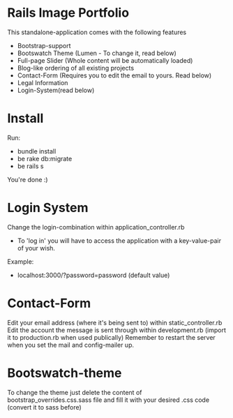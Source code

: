 # Rails Image Portfolio
This standalone-application comes with the following features
* Bootstrap-support
* Bootswatch Theme (Lumen - To change it, read below)
* Full-page Slider (Whole content will be automatically loaded)
* Blog-like ordering of all existing projects
* Contact-Form (Requires you to edit the email to yours. Read below)
* Legal Information
* Login-System(read below)

# Install
Run:
* bundle install
* be rake db:migrate
* be rails s

You're done :)


# Login System
Change the login-combination within application_controller.rb
* To 'log in' you will have to access the application with a key-value-pair of your wish.

Example:
* localhost:3000/?password=password (default value)

# Contact-Form
Edit your email address (where it's being sent to) within static_controller.rb
Edit the account the message is sent through within development.rb (import it to production.rb when used publically)
Remember to restart the server when you set the mail and config-mailer up.

# Bootswatch-theme
To change the theme just delete the content of bootstrap_overrides.css.sass file and fill it with your desired .css code (convert it to sass before)
